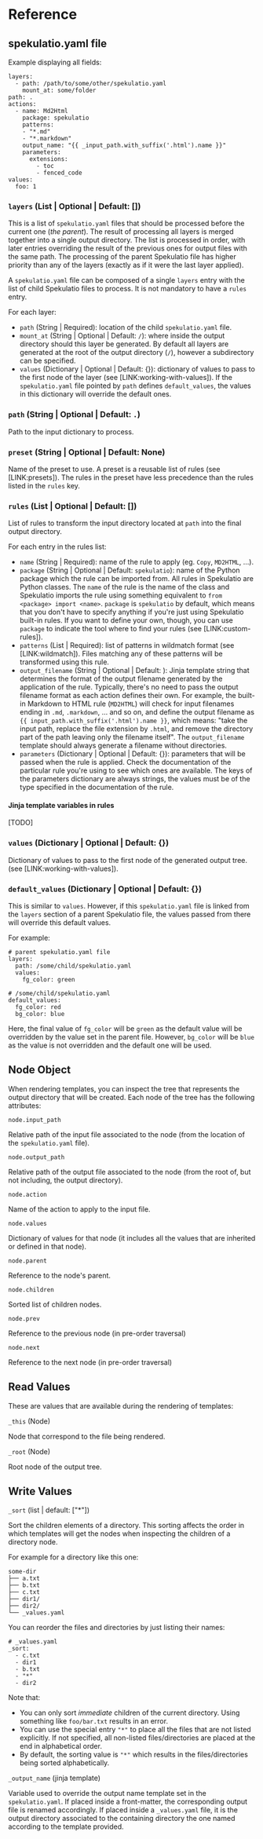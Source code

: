 
# Reference

## spekulatio.yaml file

Example displaying all fields:

    layers:
      - path: /path/to/some/other/spekulatio.yaml
        mount_at: some/folder
    path: .
    actions:
      - name: Md2Html
        package: spekulatio
        patterns:
        - "*.md"
        - "*.markdown"
        output_name: "{{ _input_path.with_suffix('.html').name }}"
        parameters:
          extensions:
            - toc
            - fenced_code
    values:
      foo: 1

### `layers` (List | Optional | Default: [])

This is a list of `spekulatio.yaml` files that should be processed before the
current one (_the parent_). The result of processing all layers is merged
together into a single output directory. The list is processed in order, with
later entries overriding the result of the previous ones for output files with
the same path. The processing of the parent Spekulatio file has higher priority
than any of the layers (exactly as if it were the last layer applied).

A `spekulatio.yaml` file can be composed of a single `layers` entry with the
list of child Spekulatio files to process. It is not mandatory to have a
`rules` entry.

For each layer:

* `path` (String | Required): location of the child `spekulatio.yaml` file.
* `mount_at` (String | Optional | Default: `/`): where inside the output
  directory should this layer be generated. By default all layers are generated at
  the root of the output directory (`/`), however a subdirectory can be specified.
* `values` (Dictionary | Optional | Default: {}): dictionary of values to pass
  to the first node of the layer (see [LINK:working-with-values]). If the
  `spekulatio.yaml` file pointed by `path` defines `default_values`, the values in
  this dictionary will override the default ones.

### `path` (String | Optional | Default: `.`)

Path to the input dictionary to process.

### `preset` (String | Optional | Default: None)

Name of the preset to use. A preset is a reusable list of rules (see
[LINK:presets]). The rules in the preset have less precedence than the rules
listed in the `rules` key.

### `rules` (List | Optional | Default: [])

List of rules to transform the input directory located at `path` into the final
output directory.

For each entry in the rules list:

* `name` (String | Required): name of the rule to apply (eg. `Copy`,
  `MD2HTML`, …).
* `package` (String | Optional | Default: `spekulatio`): name of the Python
  package which the rule can be imported from. All rules in Spekulatio
  are Python classes. The `name` of the rule is the name of the class and
  Spekulatio imports the rule using something equivalent to `from
  <package> import <name>`. `package` is `spekulatio` by default, which
  means that you don't have to specify anything if you're just using
  Spekulatio built-in rules. If you want to define your own, though, you
  can use `package` to indicate the tool where to find your rules (see
  [LINK:custom-rules]).
* `patterns` (List | Required): list of patterns in wildmatch format (see
  [LINK:wildmatch]). Files matching any of these patterns will be transformed
  using this rule.
* `output_filename` (String | Optional | Default: <determined by the rule>):
  Jinja template string that determines the format of the output filename
  generated by the application of the rule. Typically, there's no need to pass the output
  filename format as each action defines their own. For example, the
  built-in Markdown to HTML rule (`MD2HTML`) will check for input
  filenames ending in `.md`, `.markdown`, … and so on, and define the output
  filename as `{{ input_path.with_suffix('.html').name }}`, which means:
  "take the input path, replace the file extension by `.html`, and remove the
  directory part of the path leaving only the filename itself". The
  `output_filename` template should always generate a filename without
  directories.
* `parameters` (Dictionary | Optional | Default: {}): parameters that will
  be passed when the rule is applied. Check the documentation of the
  particular rule you're using to see which ones are available.
  The keys of the parameters dictionary are always strings, the values must
  be of the type specified in the documentation of the rule.

#### Jinja template variables in rules

[TODO]

### `values` (Dictionary | Optional | Default: {})

Dictionary of values to pass to the first node of the generated output tree.
(see [LINK:working-with-values]).

### `default_values` (Dictionary | Optional | Default: {})

This is similar to `values`. However, if this `spekulatio.yaml` file is linked
from the `layers` section of a parent Spekulatio file, the values passed from
there will override this default values.

For example:

    # parent spekulatio.yaml file
    layers:
      path: /some/child/spekulatio.yaml
      values:
        fg_color: green

    # /some/child/spekulatio.yaml
    default_values:
      fg_color: red
      bg_color: blue

Here, the final value of `fg_color` will be `green` as the default value will be
overridden by the value set in the parent file. However, `bg_color` will be
`blue` as the value is not overridden and the default one will be used.

## Node Object

When rendering templates, you can inspect the tree that represents the
output directory that will be created. Each node of the tree has the following
attributes:

`node.input_path`

Relative path of the input file associated to the node (from the location of the
`spekulatio.yaml` file).

`node.output_path`

Relative path of the output file associated to the node (from the root of, but
not including, the output directory).

`node.action`

Name of the action to apply to the input file.

`node.values`

Dictionary of values for that node (it includes all the values that are
inherited or defined in that node).

`node.parent`

Reference to the node's parent.

`node.children`

Sorted list of children nodes.

`node.prev`

Reference to the previous node (in pre-order traversal)

`node.next`

Reference to the next node (in pre-order traversal)

## Read Values

These are values that are available during the rendering of templates:

`_this` (Node)

Node that correspond to the file being rendered.

`_root` (Node)

Root node of the output tree.

## Write Values

`_sort` (list | default: ["*"])

Sort the children elements of a directory. This sorting affects the order in
which templates will get the nodes when inspecting the children of a directory
node.

For example for a directory like this one:
```
some-dir
├── a.txt
├── b.txt
├── c.txt
├── dir1/
├── dir2/
└── _values.yaml
```
You can reorder the files and directories by just listing their names:
```
# _values.yaml
_sort:
  - c.txt
  - dir1
  - b.txt
  - "*"
  - dir2
```
Note that:

* You can only sort _immediate_ children of the current directory. Using
  something like `foo/bar.txt` results in an error.
* You can use the special entry `"*"` to place all the files that are not listed
  explicitly. If not specified, all non-listed files/directories are placed at
  the end in alphabetical order.
* By default, the sorting value is `"*"` which results in the files/directories
  being sorted alphabetically.

`_output_name` (jinja template)

Variable used to override the output name template set in the `spekulatio.yaml`.
If placed inside a front-matter, the corresponding output file is renamed
accordingly. If placed inside a `_values.yaml` file, it is the output directory
associated to the containing directory the one named according to the template
provided.

